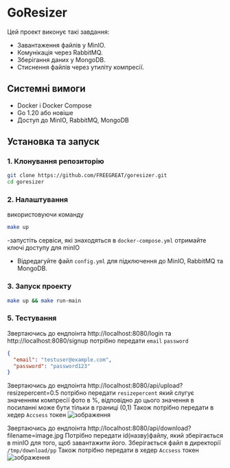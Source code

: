 
# GoResizer

Цей проект виконує такі завдання:
- Завантаження файлів у MinIO.
- Комунікація через RabbitMQ.
- Зберігання даних у MongoDB.
- Стиснення файлів через утиліту компресії.

## Системні вимоги

- Docker і Docker Compose
- Go 1.20 або новіше
- Доступ до MinIO, RabbitMQ, MongoDB

## Установка та запуск

### 1. Клонування репозиторію

```bash
git clone https://github.com/FREEGREAT/goresizer.git
cd goresizer
```

### 2. Налаштування
використовуючи команду
```bash
make up
```
-запустіть сервіси, які знаходяться в `docker-compose.yml` отримайте ключі доступу для minIO
- Відредагуйте файл `config.yml` для підключення до MinIO, RabbitMQ та MongoDB.

### 3. Запуск проекту

```bash
make up && make run-main
```

### 5. Тестування
Звертаючись до ендпоінта
http://localhost:8080/login та http://localhost:8080/signup
потрібно передати `email` `password`
``` json
{
  "email": "testuser@example.com",
  "password": "password123"
}
```

Звертаючись до ендпоінта
http://localhost:8080/api/upload?resizepercent=0.5
потрібно передати `resizepercent` який слугує значенням компресії фото в %, відповідно до цього значення в посиланні може бути тільки в границі (0,1)
Також потрібно передати в хедер `Accsess` токен
![зображення](https://github.com/user-attachments/assets/8f0e11ff-c574-4118-a712-d000242dd2f5)

Звертаючись до ендпоінта
http://localhost:8080/api/download?filename=image.jpg
Потрібно передати id(назву)файлу, який зберігається в minIO для того, щоб завантажити його. Зберігається файл в директорії `/tmp/download/pp`
Також потрібно передати в хедер `Accsess` токен
![зображення](https://github.com/user-attachments/assets/562265d2-a9a5-4877-b17b-85e489cfd5a5)



